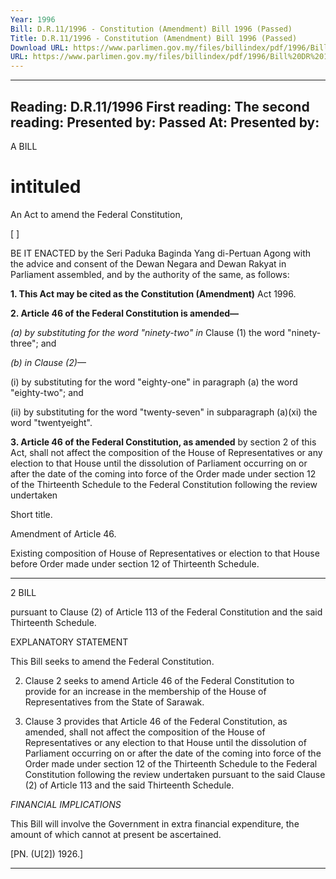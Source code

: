 ```yaml
---
Year: 1996
Bill: D.R.11/1996 - Constitution (Amendment) Bill 1996 (Passed)
Title: D.R.11/1996 - Constitution (Amendment) Bill 1996 (Passed)
Download URL: https://www.parlimen.gov.my/files/billindex/pdf/1996/Bill%20DR%2011.pdf
URL: https://www.parlimen.gov.my/files/billindex/pdf/1996/Bill%20DR%2011.pdf
---
```

---
Reading:
D.R.11/1996
First reading:
The second reading:
Presented by:
Passed At:
Presented by:
---

A BILL

# intituled

An Act to amend the Federal Constitution,

[                         ]

BE IT ENACTED by the Seri Paduka Baginda Yang
di-Pertuan Agong with the advice and consent of the
Dewan Negara and Dewan Rakyat in Parliament assembled,
and by the authority of the same, as follows:

**1. This Act may be cited as the Constitution (Amendment)**
Act 1996.

**2. Article 46 of the Federal Constitution is amended—**

_(a) by substituting for the word "ninety-two" in_
Clause (1) the word "ninety-three"; and

_(b) in Clause (2)—_

(i) by substituting for the word "eighty-one"
in paragraph (a) the word "eighty-two";
and

(ii) by substituting for the word "twenty-seven"
in subparagraph (a)(xi) the word "twentyeight".

**3. Article 46 of the Federal Constitution, as amended**
by section 2 of this Act, shall not affect the composition
of the House of Representatives or any election to that
House until the dissolution of Parliament occurring on
or after the date of the coming into force of the Order
made under section 12 of the Thirteenth Schedule to the
Federal Constitution following the review undertaken


Short title.

Amendment
of Article
46.

Existing
composition
of House of
Representatives
or election to
that House
before Order
made under
section 12
of Thirteenth
Schedule.


-----

2 BILL

pursuant to Clause (2) of Article 113 of the Federal
Constitution and the said Thirteenth Schedule.

EXPLANATORY STATEMENT

This Bill seeks to amend the Federal Constitution.

2. Clause 2 seeks to amend Article 46 of the Federal Constitution
to provide for an increase in the membership of the House of
Representatives from the State of Sarawak.

3. Clause 3 provides that Article 46 of the Federal Constitution,
as amended, shall not affect the composition of the House of
Representatives or any election to that House until the dissolution
of Parliament occurring on or after the date of the coming into force
of the Order made under section 12 of the Thirteenth Schedule to
the Federal Constitution following the review undertaken pursuant
to the said Clause (2) of Article 113 and the said Thirteenth Schedule.

_FINANCIAL_ _IMPLICATIONS_

This Bill will involve the Government in extra financial expenditure,
the amount of which cannot at present be ascertained.

[PN. (U[2]) 1926.]


-----

